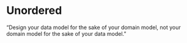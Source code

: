 # Unordered

“Design your data model for the sake of your domain model, not your domain model for the sake of your data model.”
